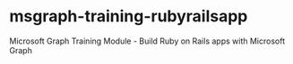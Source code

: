 # msgraph-training-rubyrailsapp
Microsoft Graph Training Module - Build Ruby on Rails apps with Microsoft Graph 

